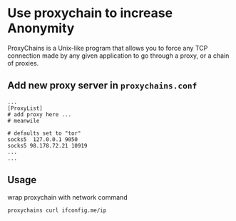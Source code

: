 # Use proxychain to increase Anonymity
ProxyChains is a Unix-like program that allows you to force any TCP connection made by any given application to go through a proxy, or a chain of proxies.

## Add new proxy server in `proxychains.conf`
```
...
[ProxyList]
# add proxy here ...
# meanwile

# defaults set to "tor"
socks5 	127.0.0.1 9050
socks5 98.178.72.21 10919
...
...
```

## Usage
wrap proxychain with network command
```sh
proxychains curl ifconfig.me/ip
```
